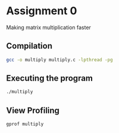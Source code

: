 # Assignment 0

Making matrix multiplication faster

## Compilation


```bash
gcc -o multiply multiply.c -lpthread -pg
```

## Executing the program
```bash
./multiply
```

## View Profiling
```bash
gprof multiply
```

